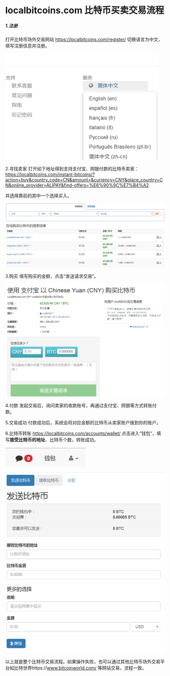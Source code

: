 # localbitcoins.com 比特币买卖交易流程

##### 1.注册
打开比特币场外交易网站 https://localbitcoins.com/register/ 切换语言为中文，填写注册信息并注册。

![](https://raw.githubusercontent.com/hellomasters/localbitcoins/master/1.%E5%88%87%E6%8D%A2%E8%AF%AD%E8%A8%80.png)

2.寻找卖家
打开如下地址得到支持支付宝、网银付款的比特币卖家：
https://localbitcoins.com/instant-bitcoins/?action=buy&country_code=CN&amount=&currency=CNY&place_country=CN&online_provider=ALIPAY&find-offers=%E6%90%9C%E7%B4%A2

并选择靠前的其中一个选择买入。

![](https://github.com/hellomasters/localbitcoins/blob/master/2.%E6%90%9C%E7%B4%A2%E4%B8%AD%E5%9B%BD%E5%8D%96%E5%AE%B6.png?raw=true)


3.购买
填写购买的金额，点击“发送请求交易”。

![](https://github.com/hellomasters/localbitcoins/blob/master/3.%E8%B4%AD%E4%B9%B0.png?raw=true)

4.付款
发起交易后，询问卖家的收款账号，再通过支付宝、网银等方式转账付款。

5.交易成功
付款成功后，系统会将对应金额的比特币从卖家账户拨到你的账户。

6.比特币转账
https://localbitcoins.com/accounts/wallet/
点击进入“钱包”，填写**接受比特币的地址**、比特币个数，转账成功。

![](https://github.com/hellomasters/localbitcoins/blob/master/4.%E8%BF%9B%E5%85%A5%E9%92%B1%E5%8C%85.png?raw=true)



![](https://github.com/hellomasters/localbitcoins/blob/master/5.%E5%8F%91%E9%80%81.png?raw=true)

以上就是整个比特币交易流程。如果操作失败，也可以通过其他比特币场外交易平台如比特世界https://www.bitcoinworld.com/ 等网站交易，流程一致。

